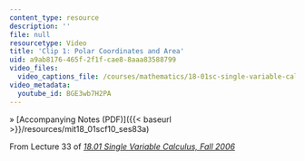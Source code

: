 ```yaml
---
content_type: resource
description: ''
file: null
resourcetype: Video
title: 'Clip 1: Polar Coordinates and Area'
uid: a9ab8176-465f-2f1f-cae8-8aaa83588799
video_files:
  video_captions_file: /courses/mathematics/18-01sc-single-variable-calculus-fall-2010/unit-4-techniques-of-integration/part-c-parametric-equations-and-polar-coordinates/session-83-polar-coordinates-continued/clip-1-polar-coordinates-and-area/BGE3wb7H2PA.vtt
video_metadata:
  youtube_id: BGE3wb7H2PA
---
```


» [Accompanying Notes (PDF)]({{< baseurl >}}/resources/mit18_01scf10_ses83a)

From Lecture 33 of [_18.01 Single Variable Calculus, Fall 2006_](/courses/18-01-single-variable-calculus-fall-2006/pages/video-lectures)